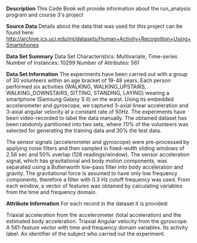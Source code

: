 **Description**
This Code Book will provide information about the run_analysis program and course 3's project

**Source Data**
Details about the data that was used for this project can be found here: http://archive.ics.uci.edu/ml/datasets/Human+Activity+Recognition+Using+Smartphones

**Data Set Summary**
Data Set Characteristics: Multivariate, Time-series
Number of Instances: 10299
Number of Attributes: 561

**Data Set Information**
The experiments have been carried out with a group of 30 volunteers within an age bracket of 19-48 years. Each person performed six activities (WALKING, WALKING_UPSTAIRS, WALKING_DOWNSTAIRS, SITTING, STANDING, LAYING) wearing a smartphone (Samsung Galaxy S II) on the waist. Using its embedded accelerometer and gyroscope, we captured 3-axial linear acceleration and 3-axial angular velocity at a constant rate of 50Hz. The experiments have been video-recorded to label the data manually. The obtained dataset has been randomly partitioned into two sets, where 70% of the volunteers was selected for generating the training data and 30% the test data.

The sensor signals (accelerometer and gyroscope) were pre-processed by applying noise filters and then sampled in fixed-width sliding windows of 2.56 sec and 50% overlap (128 readings/window). The sensor acceleration signal, which has gravitational and body motion components, was separated using a Butterworth low-pass filter into body acceleration and gravity. The gravitational force is assumed to have only low frequency components, therefore a filter with 0.3 Hz cutoff frequency was used. From each window, a vector of features was obtained by calculating variables from the time and frequency domain.

**Attribute Information**
For each record in the dataset it is provided:

Triaxial acceleration from the accelerometer (total acceleration) and the estimated body acceleration.
Triaxial Angular velocity from the gyroscope.
A 561-feature vector with time and frequency domain variables.
Its activity label.
An identifier of the subject who carried out the experiment.